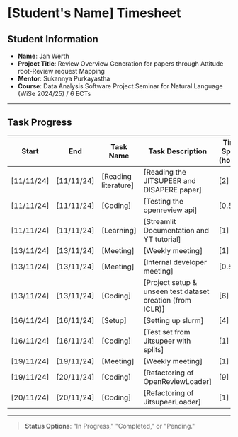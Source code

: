 # [Student's Name] Timesheet

## Student Information

- **Name**: Jan Werth
- **Project Title**: Review Overview Generation for papers through Attitude root-Review request Mapping
- **Mentor**: Sukannya Purkayastha
- **Course**: Data Analysis Software Project Seminar for Natural Language (WiSe 2024/25) / 6 ECTs

---

## Task Progress

| Start      | End        | Task Name            | Task Description                                           | Time Spent (hours) | Status        |
|------------|------------|----------------------|------------------------------------------------------------|--------------------|---------------|
| [11/11/24] | [11/11/24] | [Reading literature] | [Reading the JITSUPEER and DISAPERE paper]                 | [2]                | [Completed]   |
| [11/11/24] | [11/11/24] | [Coding]             | [Testing the openreview api]                               | [0.5]              | [Completed]   |
| [11/11/24] | [11/11/24] | [Learning]           | [Streamlit Documentation and YT tutorial]                  | [1]                | [Completed]   |
| [13/11/24] | [13/11/24] | [Meeting]            | [Weekly meeting]                                           | [1]                | [Completed]   |
| [13/11/24] | [13/11/24] | [Meeting]            | [Internal developer meeting]                               | [0.5]              | [Completed]   |
| [13/11/24] | [13/11/24] | [Coding]             | [Project setup & unseen test dataset creation (from ICLR)] | [6]                | [Completed]   |
| [16/11/24] | [16/11/24] | [Setup]              | [Setting up slurm]                                         | [4]                | [In Progess]  |
| [16/11/24] | [16/11/24] | [Coding]             | [Test set from Jitsupeer with splits]                      | [1]                | [Completed]   |
| [19/11/24] | [19/11/24] | [Meeting]            | [Weekly meeting]                                           | [1]                | [Completed]   |
| [19/11/24] | [20/11/24] | [Coding]             | [Refactoring of OpenReviewLoader]                          | [9]                | [In Progress] |
| [20/11/24] | [20/11/24] | [Coding]             | [Refactoring of JitsupeerLoader]                           | [1]                | [In Progress] |

---

> **Status Options**: "In Progress," "Completed," or "Pending."

